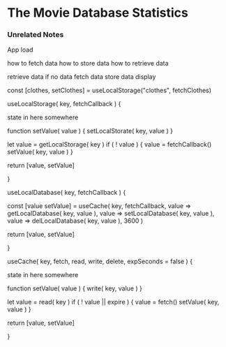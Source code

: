 # The Movie Database Statistics

### Unrelated Notes

App load

how to fetch data
how to store data
how to retrieve data

retrieve data
if no data
  fetch data
  store data
display


const [clothes, setClothes] = useLocalStorage("clothes", fetchClothes)

useLocalStorage( key, fetchCallback ) {
  
  state in here somewhere
  
  function setValue( value ) {
    setLocalStorate( key, value )
  }
  
  let value = getLocalStorage( key )
  if ( ! value ) {
    value = fetchCallback()
    setValue( key, value )
  }
  
  return [value, setValue]
  
}

useLocalDatabase( key, fetchCallback ) {
  
  const [value setValue] = useCache(
    key,
    fetchCallback,
    value => getLocalDatabase( key, value ),
    value => setLocalDatabase( key, value ),
    value => delLocalDatabase( key, value ),
    3600
  )
  
  return [value, setValue]
  
}

useCache( key, fetch, read, write, delete, expSeconds = false ) {
  
  state in here somewhere
  
  function setValue( value ) {
    write( key, value )
  }
  
  let value = read( key )
  if ( ! value || expire ) {
    value = fetch()
    setValue( key, value )
  }
  
  return [value, setValue]
  
}
